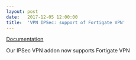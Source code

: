 ```yaml
---
layout:	post
date:	2017-12-05 12:00:00
title:	'VPN IPSec: support of Fortigate VPN'
---
```


[Documentation](http://doc.scalingo.com/addons/vpn-ipsec-addon.html)

Our IPSec VPN addon now supports Fortigate VPN
